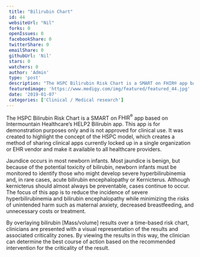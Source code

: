 ```yaml
--- 
 title: "Bilirubin Chart" 
 id: 44  
 websiteUrl: "Nil" 
 forks: 0 
 openIssues: 0  
 facebookShare: 0  
 twitterShare: 0  
 emailShare: 0  
 githubUrl: 'Nil'
 stars: 0 
 watchers: 0 
 author: 'Admin' 
 type: 'post' 
 description: "The HSPC Bilirubin Risk Chart is a SMART on FHIR® app based on Intermountain Healthcares HELP2 Bilirubin app This app is for demonstration purposes on"
 featuredimage: 'https://www.medigy.com/img/featured/featured_44.jpg' 
 date: '2019-01-07'
 categories: ['Clinical / Medical research']
---
```

The HSPC Bilirubin Risk Chart is a SMART on <span title="FHIR® is the registered trademark of HL7 and is used with the permission of HL7">FHIR<sup>®</sup></span> app based on Intermountain Healthcare’s HELP2 Bilirubin app. This app is for demonstration purposes only and is not approved for clinical use. It was created to highlight the concept of the HSPC model, which creates a method of sharing clinical apps currently locked up in a single organization or EHR vendor and make it available to all healthcare providers.

Jaundice occurs in most newborn infants. Most jaundice is benign, but because of the potential toxicity of bilirubin, newborn infants must be monitored to identify those who might develop severe hyperbilirubinemia and, in rare cases, acute bilirubin encephalopathy or Kernicterus. Although kernicterus should almost always be preventable, cases continue to occur. The focus of this app is to reduce the incidence of severe hyperbilirubinemia and bilirubin encephalopathy while minimizing the risks of unintended harm such as maternal anxiety, decreased breastfeeding, and unnecessary costs or treatment.

By overlaying bilirubin \[Mass/volume\] results over a time-based risk chart, clinicians are presented with a visual representation of the results and associated criticality zones. By viewing the results in this way, the clinician can determine the best course of action based on the recommended intervention for the criticality of the result.

<div>  
</div>